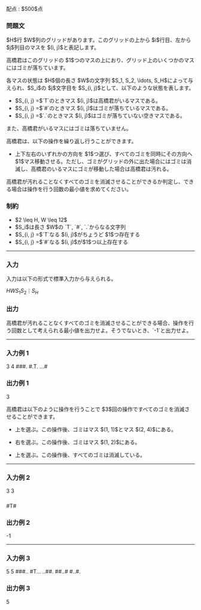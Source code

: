 
<div>

<span>

<span>

<p>
配点 : $500$点
</p>

<div>

<section>

### **問題文**

<p>
$H$行 $W$列のグリッドがあります。このグリッドの上から $i$行目、左から $j$列目のマスを $(i, j)$と表記します。
</p>

<p>
高橋君はこのグリッドの $1$つのマスの上におり、グリッド上のいくつかのマスにはゴミが落ちています。
</p>

<p>
各マスの状態は $H$個の長さ $W$の文字列 $S_1, S_2, \ldots, S_H$によって与えられ、$S_i$の $j$文字目を $S_{i, j}$として、以下のような状態を表します。
</p>

<ul>

<li>
$S_{i, j} =$`T`のときマス $(i, j)$は高橋君がいるマスである。
</li>

<li>
$S_{i, j} =$`#`のときマス $(i, j)$はゴミが落ちているマスである。
</li>

<li>
$S_{i, j} =$`.`のときマス $(i, j)$はゴミが落ちていない空きマスである。
</li>

</ul>

<p>
また、高橋君がいるマスにはゴミは落ちていません。
</p>

<p>
高橋君は、以下の操作を繰り返し行うことができます。
</p>

<ul>

<li>
上下左右のいずれかの方向を $1$つ選び、すべてのゴミを同時にその方向へ $1$マス移動させる。ただし、ゴミがグリッドの外に出た場合にはゴミは消滅し、高橋君のいるマスにゴミが移動した場合は高橋君は汚れる。
</li>

</ul>

<p>
高橋君が汚れることなくすべてのゴミを消滅させることができるか判定し、できる場合は操作を行う回数の最小値を求めてください。
</p>

</section>

</div>

<div>

<section>

### **制約**

<ul>

<li>
$2 \leq H, W \leq 12$
</li>

<li>
$S_i$は長さ $W$の `T`, `#`, `.`からなる文字列
</li>

<li>
$S_{i, j} =$`T`なる $(i, j)$がちょうど $1$つ存在する
</li>

<li>
$S_{i, j} =$`#`なる $(i, j)$が$1$つ以上存在する
</li>

</ul>

</section>

</div>

---

<div>

<div>

<section>

### **入力**

<p>
入力は以下の形式で標準入力から与えられる。
</p>

<div>

$H$$W$$S_1$$S_2$$\vdots$$S_H$
</div>

</section>

</div>

<div>

<section>

### **出力**

<p>
高橋君が汚れることなくすべてのゴミを消滅させることができる場合、操作を行う回数として考えられる最小値を出力せよ。そうでないとき、`-1`と出力せよ。
</p>

</section>

</div>

</div>

---

<div>

<section>

### **入力例 1**

<div>

3 4
###.
#.T.
...#

</div>

</section>

</div>

<div>

<section>

### **出力例 1**

<div>

3

</div>

<p>
高橋君は以下のように操作を行うことで $3$回の操作ですべてのゴミを消滅させることができます。
</p>

<ul>

<li>

<p>
上を選ぶ。この操作後、ゴミはマス $(1, 1)$とマス $(2, 4)$にある。 
</p>

</li>

<li>

<p>
右を選ぶ。この操作後、ゴミはマス $(1, 2)$にある。
</p>

</li>

<li>

<p>
上を選ぶ。この操作後、すべてのゴミは消滅している。
</p>

</li>

</ul>

</section>

</div>

---

<div>

<section>

### **入力例 2**

<div>

3 3
###
#T#
###

</div>

</section>

</div>

<div>

<section>

### **出力例 2**

<div>

-1

</div>

</section>

</div>

---

<div>

<section>

### **入力例 3**

<div>

5 5
###..
#T...
..##.
##..#
#..#.

</div>

</section>

</div>

<div>

<section>

### **出力例 3**

<div>

5

</div>

</section>

</div>

</span>

</span>

</div>
